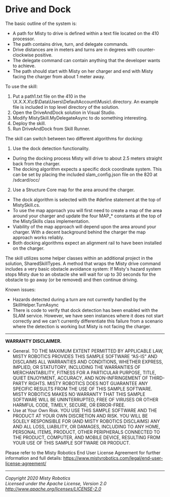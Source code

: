 # Drive and Dock

The basic outline of the system is:
- A path for Misty to drive is defined within a text file located on the 410 processor.
- The path contains drive, turn, and delegate commands.
- Drive distances are in meters and turns are in degrees with counter-clockwise positive.
- The delegate command can contain anything that the developer wants to achieve.
- The path should start with Misty on her charger and end with Misty facing the charger
  from about 1 meter away.

To use the skill:
1. Put a path1.txt file on the 410 in the \\X.X.X.X\c$\Data\Users\DefaultAccount\Music\ directory.
   An example file is included in top level directory of the solution.
2. Open the DriveAndDock solution in Visual Studio.
3. Modify MistySkill.MyDelegateAsync to do something interesting.
4. Deploy the skill.
5. Run DriveAndDock from Skill Runner.

The skill can switch between two different algorithms for docking:
1. Use the dock detection functionality.
- During the docking process Misty will drive to about 2.5 meters straight back from the charger.
- The docking algorithm expects a specific dock coordinate system. This can be set by placing
  the included slam_config.json file on the 820 at /sdcard/occ/
2. Use a Structure Core map for the area around the charger.
- The dock algorithm is selected with the #define statement at the top of MistySkill.cs.
- To use the map approach you will first need to create a map of the area around your charger
  and update the four MAP_* constants at the top of the MistySkills class implementation.
- Viability of the map approach will depend upon the area around your charger. With a decent
  background behind the charger the map approach works reliably.
- Both docking algorithms expect an alignment rail to have been installed on the charger.

The skill utilizes some helper classes within an additional project in the solution, SharedSkillTypes.
A method that wraps the Misty drive command includes a very basic obstacle avoidance system:
If Misty's hazard system stops Misty due to an obstacle she will wait for up to 30 seconds for
the obstacle to go away (or be removed) and then continue driving.

Known issues:
- Hazards detected during a turn are not currently handled by the SkillHelper.TurnAsync
- There is code to verify that dock detection has been enabled with the SLAM service. However, we have
seen instances where it does not start correctly and we can't currently differentiate this failure
from a scenario where the detection is working but Misty is not facing the charger.


---

**WARRANTY DISCLAIMER.**

* General. TO THE MAXIMUM EXTENT PERMITTED BY APPLICABLE LAW, MISTY ROBOTICS PROVIDES THIS SAMPLE SOFTWARE “AS-IS” AND DISCLAIMS ALL WARRANTIES AND CONDITIONS, WHETHER EXPRESS, IMPLIED, OR STATUTORY, INCLUDING THE WARRANTIES OF MERCHANTABILITY, FITNESS FOR A PARTICULAR PURPOSE, TITLE, QUIET ENJOYMENT, ACCURACY, AND NON-INFRINGEMENT OF THIRD-PARTY RIGHTS. MISTY ROBOTICS DOES NOT GUARANTEE ANY SPECIFIC RESULTS FROM THE USE OF THIS SAMPLE SOFTWARE. MISTY ROBOTICS MAKES NO WARRANTY THAT THIS SAMPLE SOFTWARE WILL BE UNINTERRUPTED, FREE OF VIRUSES OR OTHER HARMFUL CODE, TIMELY, SECURE, OR ERROR-FREE.
* Use at Your Own Risk. YOU USE THIS SAMPLE SOFTWARE AND THE PRODUCT AT YOUR OWN DISCRETION AND RISK. YOU WILL BE SOLELY RESPONSIBLE FOR (AND MISTY ROBOTICS DISCLAIMS) ANY AND ALL LOSS, LIABILITY, OR DAMAGES, INCLUDING TO ANY HOME, PERSONAL ITEMS, PRODUCT, OTHER PERIPHERALS CONNECTED TO THE PRODUCT, COMPUTER, AND MOBILE DEVICE, RESULTING FROM YOUR USE OF THIS SAMPLE SOFTWARE OR PRODUCT.

Please refer to the Misty Robotics End User License Agreement for further information and full details: https://www.mistyrobotics.com/legal/end-user-license-agreement/

--- 

*Copyright 2020 Misty Robotics*<br>
*Licensed under the Apache License, Version 2.0*<br>
*http://www.apache.org/licenses/LICENSE-2.0*